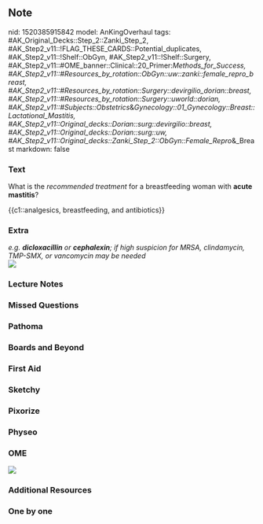 ## Note
nid: 1520385915842
model: AnKingOverhaul
tags: #AK_Original_Decks::Step_2::Zanki_Step_2, #AK_Step2_v11::!FLAG_THESE_CARDS::Potential_duplicates, #AK_Step2_v11::!Shelf::ObGyn, #AK_Step2_v11::!Shelf::Surgery, #AK_Step2_v11::#OME_banner::Clinical::20_Primer:_Methods_for_Success, #AK_Step2_v11::#Resources_by_rotation::ObGyn::uw::zanki::female_repro_breast, #AK_Step2_v11::#Resources_by_rotation::Surgery::devirgilio_dorian::breast, #AK_Step2_v11::#Resources_by_rotation::Surgery::uworld::dorian, #AK_Step2_v11::#Subjects::Obstetrics_&_Gynecology::01_Gynecology::Breast::Lactational_Mastitis, #AK_Step2_v11::Original_decks::Dorian::surg::devirgilio::breast, #AK_Step2_v11::Original_decks::Dorian::surg::uw, #AK_Step2_v11::Original_decks::Zanki_Step_2::ObGyn::Female_Repro_&_Breast
markdown: false

### Text
What is the <i>recommended treatment</i> for a breastfeeding woman
with <b>acute mastitis</b>?
<div>
  {{c1::analgesics, breastfeeding, and antibiotics}}
</div>

### Extra
<div>
  <i>e.g. <b>dicloxacillin</b> or <b>cephalexin</b>; if high
  suspicion for MRSA, clindamycin, TMP-SMX, or vancomycin may be
  needed</i>
</div><img src="why%20do%20i%20suck%20.png">

### Lecture Notes


### Missed Questions


### Pathoma


### Boards and Beyond


### First Aid


### Sketchy


### Pixorize


### Physeo


### OME
<div class="ome-widget">
  <a href="https://onlinemeded.org/spa/surgery?ref=anki"><img src=
  "_OME_AnkiFlashcards_Topic_5.png"></a>
</div>

### Additional Resources


### One by one

